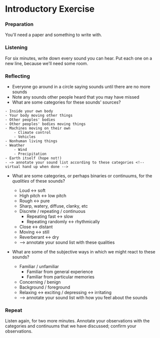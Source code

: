 # Introductory Exercise

### Preparation
You'll need a paper and something to write with.

### Listening
For six minutes, write down every sound you can hear. Put each one on a new line, because we'll need some room.

### Reflecting


- Everyone go around in a circle saying sounds until there are no more sounds
- Note any sounds other people heard that you may have missed
- What are some categories for these sounds' sources?
<!-- do this on a whiteboard -->
    - Inside your own body
    - Your body moving other things
    - Other peoples' bodies
    - Other peoples' bodies moving things
    - Machines moving on their own
        - Climate control
        - Vehicles
    - Nonhuman living things
    - Weather
        - Wind
        - Precipitation
    - Earth itself (hope not!)
    - —> annotate your sound list according to these categories <!-- virtual hand up when done -->

- What are some categories, or perhaps binaries or continuums, for the _qualities_ of these sounds?
    - Loud <-> soft
    - High pitch <-> low pitch
    - Rough <-> pure
    - Sharp, watery, diffuse, clanky, etc
    - Discrete / repeating / continuous
        - Repeating fast <-> slow
        - Repeating randomly <-> rhythmically
    - Close <-> distant
    - Moving <-> still
    - Reverberant <-> dry <!-- depends on your space -->
    - –> annotate your sound list with these qualities

- What are some of the subjective ways in which we might react to these sounds?
    - Familiar / unfamiliar
        - Familiar from general experience
        - Familiar from particular memories
    - Concerning / benign
    - Background / foreground
    - Relaxing <-> exciting / depressing <-> irritating
    - –> annotate your sound list with how you feel about the sounds

### Repeat

Listen again, for two more minutes. Annotate your observations with the categories and continuums that we have discussed; confirm your observations.
